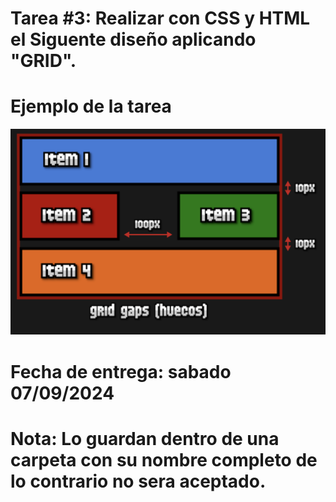# Tarea #3: Realizar con CSS y HTML el Siguente diseño aplicando "GRID".

# Ejemplo de la tarea
![Ejemplo:](imagen_tarea3.png)
# Fecha de entrega: sabado 07/09/2024

# Nota: Lo guardan dentro de una carpeta con su nombre completo de lo contrario no sera aceptado.